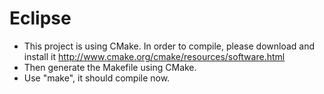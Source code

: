 Eclipse
=======
- This project is using CMake. In order to compile, please download and install it http://www.cmake.org/cmake/resources/software.html
- Then generate the Makefile using CMake.
- Use "make", it should compile now.
